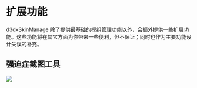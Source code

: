 # 扩展功能

d3dxSkinManage 除了提供最基础的模组管理功能以外，会额外提供一些扩展功能。这些功能将在其它方面为你带来一些便利，但不保证；同时也作为主要功能设计失误的补充。


## 强迫症截图工具

[![](/static/image/cddb9b58.png)](/help/tutorial-ocdcrop)
